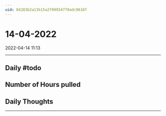 ```yaml
---
uid: 04283b2a13b15a2f90934770adc9618f
---
```


# 14-04-2022
2022-04-14 11:13

---


## Daily #todo 

## Number of Hours pulled 

## Daily Thoughts




--- 
